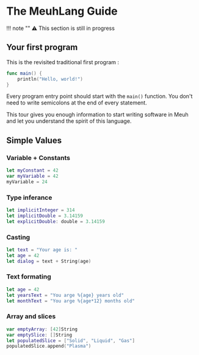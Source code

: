 # The MeuhLang Guide

!!! note ""
    :warning: This section is still in progress

## Your first program

This is the revisited traditional first program :

```swift
func main() {
    println("Hello, world!")
}
```

Every program entry point should start with the `main()` function.
You don't need to write semicolons at the end of every statement.

This tour gives you enough information to start writing software in Meuh
and let you understand the spirit of this language.

## Simple Values

### Variable + Constants

```swift
let myConstant = 42
var myVariable = 42
myVariable = 24
```

### Type inferance

```swift
let implicitInteger = 314
let implicitDouble = 3.14159
let explicitDouble: double = 3.14159
```

### Casting

```swift
let text = "Your age is: "
let age = 42
let dialog = text + String(age)
```

### Text formating

```swift
let age = 42
let yearsText = "You arge %{age} years old"
let monthText = "You arge %{age*12} months old"
```

### Array and slices

```swift
var emptyArray: [42]String
var emptySlice: []String
let populatedSlice = ["Solid", "Liquid", "Gas"]
populatedSlice.append("Plasma")
```
